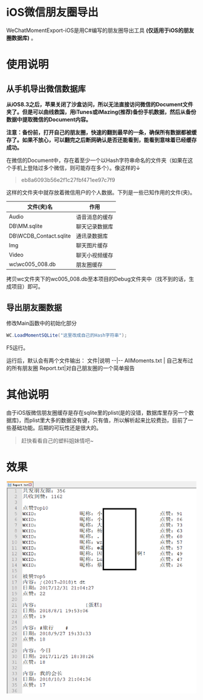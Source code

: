 # iOS微信朋友圈导出
WeChatMomentExport-iOS是用C#编写的朋友圈导出工具
**(仅适用于iOS的朋友圈数据库)**
。

# 使用说明
## 从手机导出微信数据库

**从iOS8.3之后，苹果关闭了沙盒访问，所以无法直接访问微信的Document文件夹了。但是可以曲线救国，用iTunes或iMazing(推荐)备份手机数据，然后从备份数据中提取微信的Document内容。**

**注意：备份前，打开自己的朋友圈，快速的翻到最早的一条，确保所有数据都被缓存了。如果不放心，可以翻完之后断网确认是否还能看到，能看到意味着已经缓存成功。**

在微信的Document中，存在着至少一个以Hash字符串命名的文件夹（如果在这个手机上登陆过多个微信，则可能存在多个）。像这样的↓
> eb8a6093b56e2f1c27fbf471ee97c7f9

这样的文件夹中就存放着微信用户的个人数据。下列是一些已知作用的文件(夹)。

文件(夹)名 | 作用
------|-----
Audio | 语音消息的缓存
DB\MM.sqlite|聊天记录数据库
DB\WCDB_Contact.sqlite|通讯录数据库
Img|聊天图片缓存
Video|聊天小视频缓存
wc\wc005_008.db|朋友圈缓存

拷贝wc文件夹下的wc005_008.db至本项目的Debug文件夹中（找不到的话，生成项目）即可。
## 导出朋友圈数据
修改Main函数中的初始化部分
```CS
WC.LoadMomentSQLite("这里改成自己的Hash字符串");
```

F5运行。

运行后，默认会有两个文件输出：
文件|说明
--|--
AllMoments.txt | 自己发布过的所有朋友圈
Report.txt|对自己朋友圈的一个简单报告
# 其他说明
由于iOS版微信朋友圈缓存是存在sqlite里的plist(是的没错，数据库里存另一个数据库)，而plist里大多的数据没有键，只有值，所以解析起来比较费劲，目前了一些基础功能。后期的可玩性还是很大的。
> 赶快看看自己的塑料姐妹情吧~
# 效果
![Report.txt](https://raw.githubusercontent.com/Mr0x01/WeChatMomentExport-iOS/master/Export1.png "Report.txt")